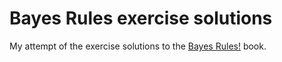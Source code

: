 # Bayes Rules exercise solutions

My attempt of the exercise solutions to the [Bayes Rules!](https://www.bayesrulesbook.com/) book.
